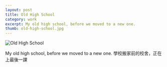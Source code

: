 ```yaml
---
layout: post
title: Old High School
category: work
excerpt: My old high school, before we moved to a new one.
thumb: old-high-school.jpg
---
```


<p><img src="{{ site.file }}/work/old_high_school.jpg" alt="Old High School" class="center"></p>

<p>My old high school, before we moved to a new one. 學校搬家前的校舍，正在上最後一課</p>
